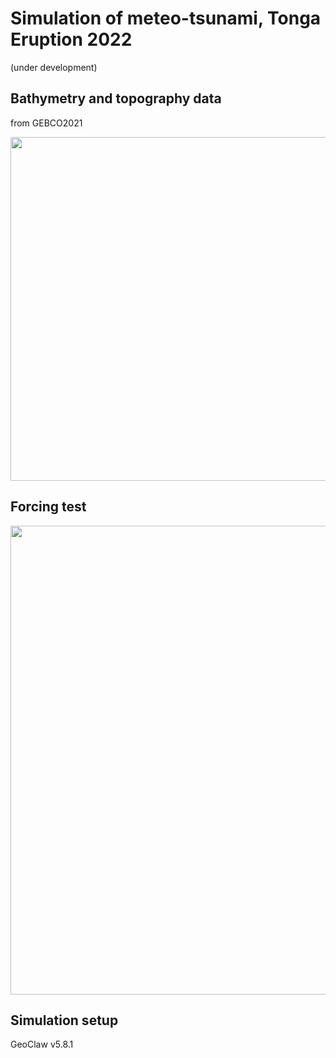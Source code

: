 # Simulation of meteo-tsunami, Tonga Eruption 2022
(under development)  

## Bathymetry and topography data
from GEBCO2021  
<p align="center">
<img src="https://github.com/hydrocoast/oceanwaveTongaEruption2022/blob/main/topo_gebco2021.png", width="550">
</p>


## Forcing test
<p align="center">
<img src="https://github.com/hydrocoast/oceanwaveTongaEruption2022/blob/main/testforcing.gif", width="750">
</p>

## Simulation setup
GeoClaw v5.8.1

